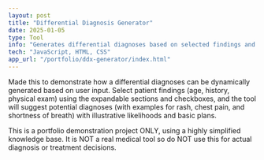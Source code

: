 ```yaml
---
layout: post
title: "Differential Diagnosis Generator"
date: 2025-01-05 
type: Tool
info: "Generates differential diagnoses based on selected findings and symptom scoring system."
tech: "JavaScript, HTML, CSS"
app_url: "/portfolio/ddx-generator/index.html"
---
```


Made this to demonstrate how a differential diagnoses can be dynamically generated based on user input. Select patient findings (age, history, physical exam) using the expandable sections and checkboxes, and the tool will suggest potential diagnoses (with examples for rash, chest pain, and shortness of breath) with illustrative likelihoods and basic plans.

This is a portfolio demonstration project ONLY, using a highly simplified knowledge base. It is NOT a real medical tool so do NOT use this for actual diagnosis or treatment decisions. 
